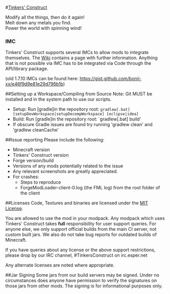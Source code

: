 #[Tinkers' Construct](http://minecraft.curseforge.com/projects/tinkers-construct)

Modify all the things, then do it again!   
Melt down any metals you find. 	 
Power the world with spinning wind!

### IMC
Tinkers' Construct supports several IMCs to allow mods to integrate themselves. The [Wiki](https://github.com/SlimeKnights/TinkersConstruct/wiki/IMC) contains a page with further information.
Anything that is not possible via IMC has to be integrated via Code through the API/library package.

(old 1.7.10 IMCs can be found here: https://gist.github.com/bonii-xx/e46f9d9e81e29d796b1b)

##Setting up a Workspace/Compiling from Source
Note: Git MUST be installed and in the system path to use our scripts.
* Setup: Run [gradle]in the repository root: `gradlew[.bat] [setupDevWorkspace|setupDecompWorkspace] [eclipse|idea]`
* Build: Run [gradle]in the repository root: `gradlew[.bat] build'
* If obscure Gradle issues are found try running 'gradlew clean' and 'gradlew cleanCache'

##Issue reporting
Please include the following:

* Minecraft version
* Tinkers' Construct version
* Forge version/build
* Versions of any mods potentially related to the issue 
* Any relevant screenshots are greatly appreciated.
* For crashes: 
	* Steps to reproduce
	* ForgeModLoader-client-0.log (the FML log) from the root folder of the client

##Licenses
Code, Textures and binaries are licensed under the [MIT License](https://tldrlegal.com/license/mit-license).

You are allowed to use the mod in your modpack.
Any modpack which uses Tinkers' Construct takes **full** responsibility for user support queries. For anyone else, we only support official builds from the main CI server, not custom built jars. We also do not take bug reports for outdated builds of Minecraft.

If you have queries about any license or the above support restrictions, please drop by our IRC channel, #TinkersConstruct on irc.esper.net

Any alternate licenses are noted where appropriate.

##Jar Signing
Some jars from our build servers may be signed. Under no circumstances does anyone have permission to verify the signatures on those jars from other mods. The signing is for informational purposes only.
